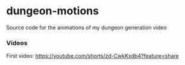 # dungeon-motions
 Source code for the animations of my dungeon generation video

### Videos

First video: https://youtube.com/shorts/zd-CwkKxdb4?feature=share
